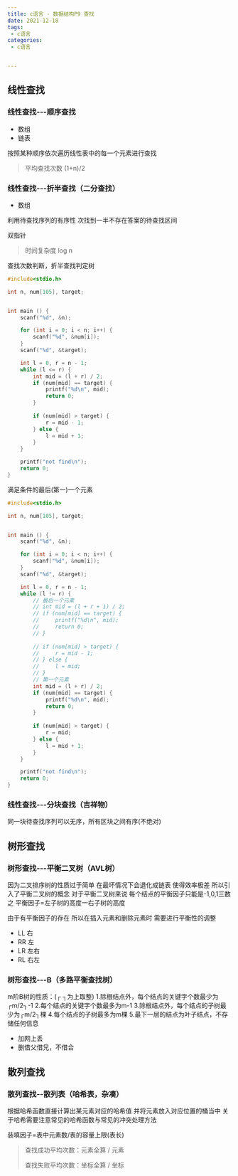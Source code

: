 ```yaml
---
title: c语言 - 数据结构P9 查找
date: 2021-12-18
tags:
 - c语言
categories:
 - c语言


---
```


## 线性查找

### 线性查找---顺序查找

- 数组
- 链表

按照某种顺序依次遍历线性表中的每一个元素进行查找

> 平均查找次数 (1+n)/2



### 线性查找---折半查找（二分查找）

- 数组

利用待查找序列的有序性
次找到一半不存在答案的待查找区间

双指针

> 时间复杂度 log n

查找次数判断，折半查找判定树

```c
#include<stdio.h>

int n, num[105], target;


int main () {
    scanf("%d", &n);

    for (int i = 0; i < n; i++) {
        scanf("%d", &num[i]);
    }
    scanf("%d", &target);

    int l = 0, r = n - 1;
    while (l <= r) {
        int mid = (l + r) / 2;
        if (num[mid] == target) {
            printf("%d\n", mid);
            return 0;
        }
        
        if (num[mid] > target) {
            r = mid - 1;
        } else {
            l = mid + 1;
        }
    }

    printf("not find\n");
    return 0;
}
```

满足条件的最后(第一)一个元素

```c
#include<stdio.h>

int n, num[105], target;


int main () {
    scanf("%d", &n);

    for (int i = 0; i < n; i++) {
        scanf("%d", &num[i]);
    }
    scanf("%d", &target);

    int l = 0, r = n - 1;
    while (l != r) {
        // 最后一个元素
        // int mid = (l + r + 1) / 2;
        // if (num[mid] == target) {
        //     printf("%d\n", mid);
        //     return 0;
        // }
        
        // if (num[mid] > target) {
        //     r = mid - 1;
        // } else {
        //     l = mid;
        // }
        // 第一个元素
        int mid = (l + r) / 2;
        if (num[mid] == target) {
            printf("%d\n", mid);
            return 0;
        }
        
        if (num[mid] > target) {
            r = mid;
        } else {
            l = mid + 1;
        }
    }

    printf("not find\n");
    return 0;
}
```



### 线性查找---分块查找（吉祥物）

同一块待查找序列可以无序，所有区块之间有序(不绝对)



## 树形查找

### 树形查找---平衡二叉树（AVL树）

因为二叉排序树的性质过于简单
在最坏情况下会退化成链表
使得效率极差
所以引入了平衡二叉树的概念
对于平衡二叉树来说
每个结点的平衡因子只能是-1,0,1三数之
平衡因子=左子树的高度一右子树的高度

由于有平衡因子的存在
所以在插入元素和删除元素时
需要进行平衡性的调整

- LL 右
- RR 左
- LR 左右
- RL 右左

### 树形查找---B（多路平衡查找树）

m阶B树的性质：(┌ ┐为上取整)
1.除根结点外，每个结点的关键字个数最少为┌m/2┐-1
2.每个结点的关键字个数最多为m-1
3.除根结点外，每个结点的子树最少为┌m/2┐棵
4.每个结点的子树最多为m棵
5.最下一层的结点为叶子结点，不存储任何信息

- 加网上丢
- 删借父借兄，不借合

## 散列查找

### 散列查找--散列表（哈希表，杂凑）

根据哈希函数直接计算出某元素对应的哈希值
并将元素放入对应位置的桶当中
关于哈希需要注意常见的哈希函数与常见的冲突处理方法

装填因子=表中元素数/表的容量上限(表长)

> 查找成功平均次数：元素全算 / 元素
>
> 查找失败平均次数：坐标全算 / 坐标


